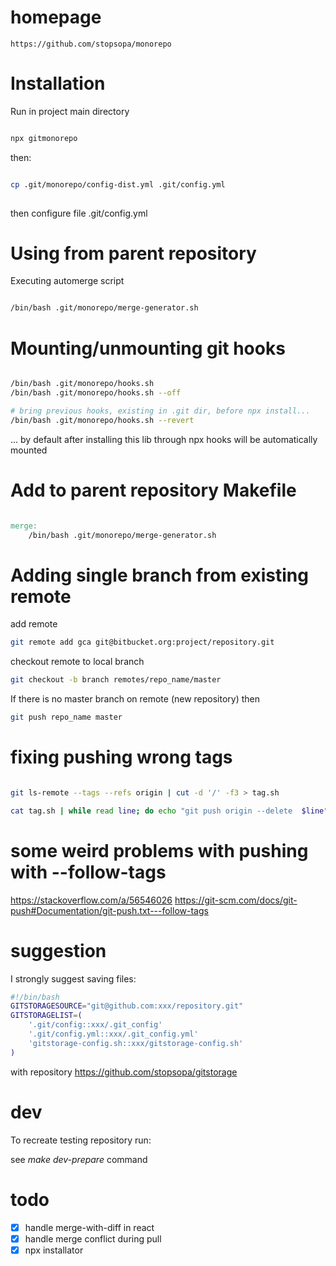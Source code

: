 
# homepage
    https://github.com/stopsopa/monorepo    

# Installation

Run in project main directory

```bash

npx gitmonorepo

```

then:

```bash

cp .git/monorepo/config-dist.yml .git/config.yml
          
```

then configure file .git/config.yml

# Using from parent repository

Executing automerge script

```bash

/bin/bash .git/monorepo/merge-generator.sh

```

# Mounting/unmounting git hooks

```bash

/bin/bash .git/monorepo/hooks.sh 
/bin/bash .git/monorepo/hooks.sh --off

# bring previous hooks, existing in .git dir, before npx install...
/bin/bash .git/monorepo/hooks.sh --revert 

```

... by default after installing this lib through npx hooks will be automatically mounted

# Add to parent repository Makefile

```makefile

merge:
	/bin/bash .git/monorepo/merge-generator.sh                           

```

# Adding single branch from existing remote

add remote

```bash
git remote add gca git@bitbucket.org:project/repository.git
```

checkout remote to local branch
```bash
git checkout -b branch remotes/repo_name/master
```

If there is no master branch on remote (new repository) then

```bash
git push repo_name master
```

# fixing pushing wrong tags

```bash

git ls-remote --tags --refs origin | cut -d '/' -f3 > tag.sh 

cat tag.sh | while read line; do echo "git push origin --delete  $line"; done > tag2.sh


```

# some weird problems with pushing with --follow-tags

https://stackoverflow.com/a/56546026
https://git-scm.com/docs/git-push#Documentation/git-push.txt---follow-tags

# suggestion

I strongly suggest saving files:

```bash
#!/bin/bash
GITSTORAGESOURCE="git@github.com:xxx/repository.git"
GITSTORAGELIST=(
    '.git/config::xxx/.git_config'
    '.git/config.yml::xxx/.git_config.yml'
    'gitstorage-config.sh::xxx/gitstorage-config.sh'
)

```

with repository https://github.com/stopsopa/gitstorage

# dev

To recreate testing repository run:

see *make dev-prepare* command

# todo

- [x] handle merge-with-diff in react
- [x] handle merge conflict during pull
- [x] npx installator 
